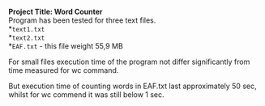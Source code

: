 **Project Title: Word Counter** \
Program has been tested for three text files.\
\*`text1.txt` \
\*`text2.txt` \
\*`EAF.txt` - this file weight 55,9 MB  

For small files execution time of the program not differ significantly from time measured 
for wc command.
 
But execution time of counting words in EAF.txt last approximately 50 sec, whilst for wc commend it was still below 1 sec. 
 
